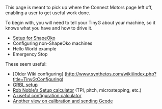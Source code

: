 This page is meant to pick up where the Connect Motors page left off, enabling a user to get useful work done.

To begin with, you will need to tell your TinyG about your machine, so it knows what you have and how to drive it.  

* [Setup for ShapeOko](https://github.com/synthetos/TinyG/wiki/TinyG-Shapeoko-Setup)
* Configuring non-ShapeOko machines
* Hello World example
* Emergency Stop

These seem useful:
* [Older Wiki configuring] (http://www.synthetos.com/wiki/index.php?title=TinyG:Configuring)
* [GRBL setup](http://edslifedaily.weebly.com/uploads/2/5/6/1/2561031/win7_grbl_setup.pdf)
* [Rob Noble's Setup calculator](http://noblesque.org.uk/ShapeOko/grblcalc/) (TPI, pitch, microstepping, etc.)
* [A useful configuration calculator](http://calculator.josefprusa.cz/)
* [Another view on calibration and sending Gcode](https://thingsihack.wordpress.com/2012/07/08/calibration-and-sending-g-code/)
